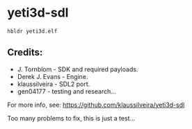 # yeti3d-sdl

`hbldr yeti3d.elf`


## Credits:

- J. Tornblom - SDK and required payloads.
- Derek J. Evans - Engine.
- klaussilveira - SDL2 port.
- gen04177 - testing and research...


For more info, see: https://github.com/klaussilveira/yeti3d-sdl


Too many problems to fix, this is just a test...
